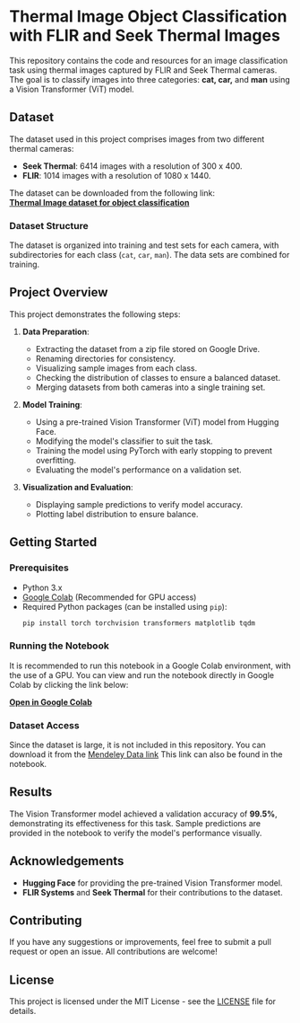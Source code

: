 # **Thermal Image Object Classification with FLIR and Seek Thermal Images**

This repository contains the code and resources for an image classification task using thermal images captured by FLIR and Seek Thermal cameras. The goal is to classify images into three categories: **cat, car,** and **man** using a Vision Transformer (ViT) model.

## **Dataset**

The dataset used in this project comprises images from two different thermal cameras:
- **Seek Thermal**: 6414 images with a resolution of 300 x 400.
- **FLIR**: 1014 images with a resolution of 1080 x 1440.

The dataset can be downloaded from the following link:  
[**Thermal Image dataset for object classification**](https://data.mendeley.com/datasets/btmrycjpbj/1)

### **Dataset Structure**
The dataset is organized into training and test sets for each camera, with subdirectories for each class (`cat`, `car`, `man`). The data sets are combined for training.

## **Project Overview**

This project demonstrates the following steps:
1. **Data Preparation**: 
   - Extracting the dataset from a zip file stored on Google Drive.
   - Renaming directories for consistency.
   - Visualizing sample images from each class.
   - Checking the distribution of classes to ensure a balanced dataset.
   - Merging datasets from both cameras into a single training set.

2. **Model Training**:
   - Using a pre-trained Vision Transformer (ViT) model from Hugging Face.
   - Modifying the model's classifier to suit the task.
   - Training the model using PyTorch with early stopping to prevent overfitting.
   - Evaluating the model's performance on a validation set.

3. **Visualization and Evaluation**:
   - Displaying sample predictions to verify model accuracy.
   - Plotting label distribution to ensure balance.

## **Getting Started**

### **Prerequisites**
- Python 3.x
- [Google Colab](https://colab.research.google.com/) (Recommended for GPU access)
- Required Python packages (can be installed using `pip`):
    ```bash
    pip install torch torchvision transformers matplotlib tqdm
    ```

### **Running the Notebook**

It is recommended to run this notebook in a Google Colab environment, with the use of a GPU. You can view and run the notebook directly in Google Colab by clicking the link below:

[**Open in Google Colab**](https://colab.research.google.com/drive/1qTHWKclgj_ENl8ccEclF0swiXiQRAM9i#scrollTo=B5u4ad2LHzbP)


### **Dataset Access**
Since the dataset is large, it is not included in this repository. You can download it from the [Mendeley Data link](https://data.mendeley.com/datasets/btmrycjpbj/1) This link can also be found in the notebook.

## **Results**

The Vision Transformer model achieved a validation accuracy of **99.5%**, demonstrating its effectiveness for this task. Sample predictions are provided in the notebook to verify the model's performance visually.

## **Acknowledgements**

- **Hugging Face** for providing the pre-trained Vision Transformer model.
- **FLIR Systems** and **Seek Thermal** for their contributions to the dataset.

## **Contributing**

If you have any suggestions or improvements, feel free to submit a pull request or open an issue. All contributions are welcome!

## **License**

This project is licensed under the MIT License - see the [LICENSE](LICENSE) file for details.
